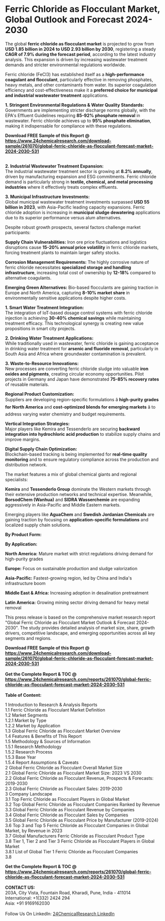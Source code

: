 <h1>Ferric Chloride as Flocculant Market, Global Outlook and Forecast 2024-2030</h1><p>The global <strong>ferric chloride as flocculant market</strong> is projected to grow from <strong>USD 1.85 billion in 2024 to USD 2.93 billion by 2030</strong>, registering a steady <strong>CAGR of 7.9% during the forecast period</strong>, according to the latest industry analysis. This expansion is driven by increasing wastewater treatment demands and stricter environmental regulations worldwide.</p><p>Ferric chloride (FeCl3) has established itself as a <strong>high-performance coagulant and flocculant</strong>, particularly effective in removing phosphates, heavy metals, and other contaminants from water. Its superior coagulation efficiency and cost-effectiveness make it a <strong>preferred choice for municipal and industrial wastewater treatment</strong> applications.</p><p><strong>1. Stringent Environmental Regulations &amp; Water Quality Standards:</strong><br>
Governments are implementing stricter discharge norms globally, with the EPA's Effluent Guidelines requiring <strong>85-92% phosphate removal</strong> in wastewater. Ferric chloride achieves up to <strong>95% phosphate elimination</strong>, making it indispensable for compliance with these regulations.</p><div><b>Download FREE Sample of this Report @ 
            <a href="https://www.24chemicalresearch.com/download-sample/261070/global-ferric-chloride-as-flocculant-forecast-market-2024-2030-531">
            https://www.24chemicalresearch.com/download-sample/261070/global-ferric-chloride-as-flocculant-forecast-market-2024-2030-531</a></b></div><br><p><strong>2. Industrial Wastewater Treatment Expansion:</strong><br>
The industrial wastewater treatment sector is growing at <strong>8.2% annually</strong>, driven by manufacturing expansion and ESG commitments. Ferric chloride demand is particularly strong in <strong>textile, chemical, and metal processing industries</strong> where it effectively treats complex effluents.</p><p><strong>3. Municipal Infrastructure Investments:</strong><br>
Global municipal wastewater treatment investments surpassed <strong>USD 55 billion in 2023</strong>, with Asia-Pacific leading capacity expansions. Ferric chloride adoption is increasing in <strong>municipal sludge dewatering</strong> applications due to its superior performance versus alum alternatives.</p><p>Despite robust growth prospects, several factors challenge market participants:</p><p><strong>Supply Chain Vulnerabilities:</strong> Iron ore price fluctuations and logistics disruptions cause <strong>15-20% annual price volatility</strong> in ferric chloride markets, forcing treatment plants to maintain larger safety stocks.</p><p><strong>Corrosion Management Requirements:</strong> The highly corrosive nature of ferric chloride necessitates <strong>specialized storage and handling infrastructure</strong>, increasing total cost of ownership by <strong>12-18%</strong> compared to alternative coagulants.</p><p><strong>Emerging Green Alternatives:</strong> Bio-based flocculants are gaining traction in Europe and North America, capturing <strong>8-10% market share</strong> in environmentally sensitive applications despite higher costs.</p><p><strong>1. Smart Water Treatment Integration:</strong><br>
The integration of IoT-based dosage control systems with ferric chloride injection is achieving <strong>30-40% chemical savings</strong> while maintaining treatment efficacy. This technological synergy is creating new value propositions in smart city projects.</p><p><strong>2. Drinking Water Treatment Applications:</strong><br>
While traditionally used in wastewater, ferric chloride is gaining acceptance in drinking water treatment for <strong>arsenic and fluoride removal</strong>, particularly in South Asia and Africa where groundwater contamination is prevalent.</p><p><strong>3. Waste-to-Resource Innovations:</strong><br>
New processes are converting ferric chloride sludge into valuable <strong>iron oxides and pigments</strong>, creating circular economy opportunities. Pilot projects in Germany and Japan have demonstrated <strong>75-85% recovery rates</strong> of reusable materials.</p><p><strong>Regional Product Customization:</strong><br>
	Suppliers are developing region-specific formulations â <strong>high-purity grades for North America</strong> and <strong>cost-optimized blends for emerging markets</strong> â to address varying water chemistry and budget requirements.</p><p><strong>Vertical Integration Strategies:</strong><br>
	Major players like Kemira and Tessenderlo are securing <strong>backward integration into hydrochloric acid production</strong> to stabilize supply chains and improve margins.</p><p><strong>Digital Supply Chain Optimization:</strong><br>
	Blockchain-based tracking is being implemented for <strong>real-time quality monitoring</strong> and to ensure regulatory compliance across the production and distribution network.</p><p>The market features a mix of global chemical giants and regional specialists:</p><p><strong>Kemira</strong> and <strong>Tessenderlo Group</strong> dominate the Western markets through their extensive production networks and technical expertise. Meanwhile, <strong>BorsodChem (Wanhua)</strong> and <strong>SIDRA Wasserchemie</strong> are expanding aggressively in Asia-Pacific and Middle Eastern markets.</p><p>Emerging players like <strong>AguaChem</strong> and <strong>Swedish Jordanian Chemicals</strong> are gaining traction by focusing on <strong>application-specific formulations</strong> and localized supply chain solutions.</p><p><strong>By Product Form:</strong></p><p><strong>By Application:</strong></p><p><strong>North America:</strong> Mature market with strict regulations driving demand for high-purity grades</p><p><strong>Europe:</strong> Focus on sustainable production and sludge valorization</p><p><strong>Asia-Pacific:</strong> Fastest-growing region, led by China and India's infrastructure boom</p><p><strong>Middle East &amp; Africa:</strong> Increasing adoption in desalination pretreatment</p><p><strong>Latin America:</strong> Growing mining sector driving demand for heavy metal removal</p><p>This press release is based on the comprehensive market research report "Global Ferric Chloride as Flocculant Market Outlook &amp; Forecast 2024-2030". The study provides detailed analysis of market size, share, growth drivers, competitive landscape, and emerging opportunities across all key segments and regions.</p><div><b>Download FREE Sample of this Report @ 
            <a href="https://www.24chemicalresearch.com/download-sample/261070/global-ferric-chloride-as-flocculant-forecast-market-2024-2030-531">
            https://www.24chemicalresearch.com/download-sample/261070/global-ferric-chloride-as-flocculant-forecast-market-2024-2030-531</a></b></div><br><div><b>Get the Complete Report & TOC @ 
            <a href="https://www.24chemicalresearch.com/reports/261070/global-ferric-chloride-as-flocculant-forecast-market-2024-2030-531">
            https://www.24chemicalresearch.com/reports/261070/global-ferric-chloride-as-flocculant-forecast-market-2024-2030-531</a></b></div><br>
            <b>Table of Content:</b><p>1 Introduction to Research & Analysis Reports<br />
    1.1 Ferric Chloride as Flocculant Market Definition<br />
    1.2 Market Segments<br />
        1.2.1 Market by Type<br />
        1.2.2 Market by Application<br />
    1.3 Global Ferric Chloride as Flocculant Market Overview<br />
    1.4 Features & Benefits of This Report<br />
    1.5 Methodology & Sources of Information<br />
        1.5.1 Research Methodology<br />
        1.5.2 Research Process<br />
        1.5.3 Base Year<br />
        1.5.4 Report Assumptions & Caveats<br />
2 Global Ferric Chloride as Flocculant Overall Market Size<br />
    2.1 Global Ferric Chloride as Flocculant Market Size: 2023 VS 2030<br />
    2.2 Global Ferric Chloride as Flocculant Revenue, Prospects & Forecasts: 2019-2030<br />
    2.3 Global Ferric Chloride as Flocculant Sales: 2019-2030<br />
3 Company Landscape<br />
    3.1 Top Ferric Chloride as Flocculant Players in Global Market<br />
    3.2 Top Global Ferric Chloride as Flocculant Companies Ranked by Revenue<br />
    3.3 Global Ferric Chloride as Flocculant Revenue by Companies<br />
    3.4 Global Ferric Chloride as Flocculant Sales by Companies<br />
    3.5 Global Ferric Chloride as Flocculant Price by Manufacturer (2019-2024)<br />
    3.6 Top 3 and Top 5 Ferric Chloride as Flocculant Companies in Global Market, by Revenue in 2023<br />
    3.7 Global Manufacturers Ferric Chloride as Flocculant Product Type<br />
    3.8 Tier 1, Tier 2 and Tier 3 Ferric Chloride as Flocculant Players in Global Market<br />
        3.8.1 List of Global Tier 1 Ferric Chloride as Flocculant Companies<br />
        3.8</p><div><b>Get the Complete Report & TOC @ 
            <a href="https://www.24chemicalresearch.com/reports/261070/global-ferric-chloride-as-flocculant-forecast-market-2024-2030-531">
            https://www.24chemicalresearch.com/reports/261070/global-ferric-chloride-as-flocculant-forecast-market-2024-2030-531</a></b></div><br><b>CONTACT US:</b><br>
            203A, City Vista, Fountain Road, Kharadi, Pune, India - 411014<br>
            International: +1(332) 2424 294<br>
            Asia: +91 9169162030 <br><br>
            Follow Us On LinkedIn: <a href="https://www.linkedin.com/company/24chemicalresearch/">24ChemicalResearch LinkedIn</a>